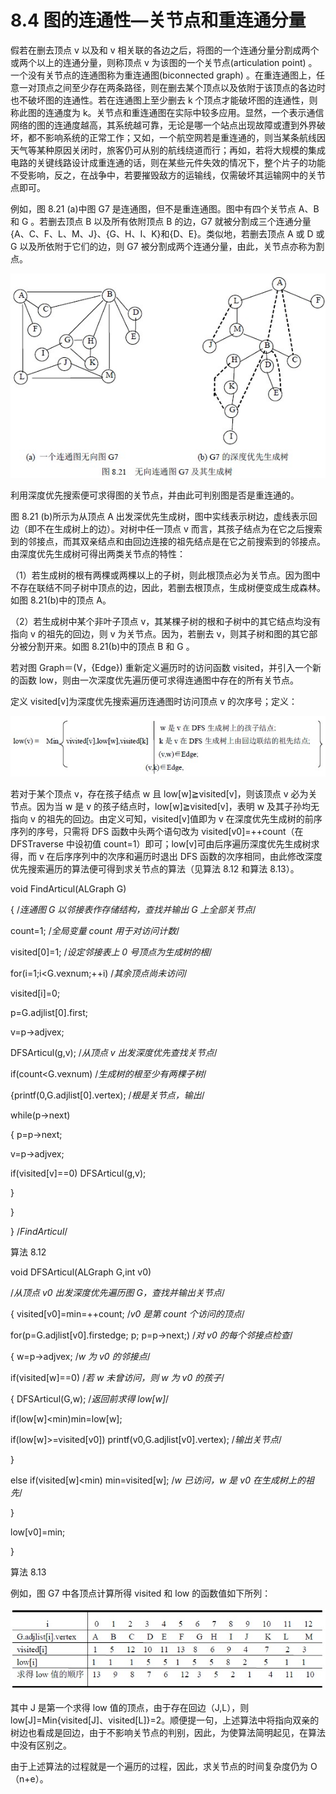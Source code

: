 # 8.4 图的连通性—关节点和重连通分量

假若在删去顶点 v 以及和 v 相关联的各边之后，将图的一个连通分量分割成两个或两个以上的连通分量，则称顶点 v 为该图的一个关节点(articulation point) 。一个没有关节点的连通图称为重连通图(biconnected graph) 。在重连通图上，任意一对顶点之间至少存在两条路径，则在删去某个顶点以及依附于该顶点的各边时也不破坏图的连通性。若在连通图上至少删去 k 个顶点才能破坏图的连通性，则称此图的连通度为 k。关节点和重连通图在实际中较多应用。显然，一个表示通信网络的图的连通度越高，其系统越可靠，无论是哪一个站点出现故障或遭到外界破坏，都不影响系统的正常工作；又如，一个航空网若是重连通的，则当某条航线因天气等某种原因关闭时，旅客仍可从别的航线绕道而行；再如，若将大规模的集成电路的关键线路设计成重连通的话，则在某些元件失效的情况下，整个片子的功能不受影响，反之，在战争中，若要摧毁敌方的运输线，仅需破坏其运输网中的关节点即可。

例如，图 8.21 (a)中图 G7 是连通图，但不是重连通图。图中有四个关节点 A、B 和 G 。若删去顶点 B 以及所有依附顶点 B 的边，G7 就被分割成三个连通分量{A、C、F、L、M、J}、{G、H、I、K}和{D、E}。类似地，若删去顶点 A 或 D 或 G 以及所依附于它们的边，则 G7 被分割成两个连通分量，由此，关节点亦称为割点。

![](img/a7eb70d5ab9f21c981dcde0021d45af7.jpg)

利用深度优先搜索便可求得图的关节点，并由此可判别图是否是重连通的。

图 8.21 (b)所示为从顶点 A 出发深优先生成树，图中实线表示树边，虚线表示回边（即不在生成树上的边）。对树中任一顶点 v 而言，其孩子结点为在它之后搜索到的邻接点，而其双亲结点和由回边连接的祖先结点是在它之前搜索到的邻接点。由深度优先生成树可得出两类关节点的特性：

（1）若生成树的根有两棵或两棵以上的子树，则此根顶点必为关节点。因为图中不存在联结不同子树中顶点的边，因此，若删去根顶点，生成树便变成生成森林。如图 8.21(b)中的顶点 A。

（2）若生成树中某个非叶子顶点 v，其某棵子树的根和子树中的其它结点均没有指向 v 的祖先的回边，则 v 为关节点。因为，若删去 v，则其子树和图的其它部分被分割开来。如图 8.21(b)中的顶点 B 和 G 。

若对图 Graph＝(V，{Edge}) 重新定义遍历时的访问函数 visited，并引入一个新的函数 low，则由一次深度优先遍历便可求得连通图中存在的所有关节点。

定义 visited[v]为深度优先搜索遍历连通图时访问顶点 v 的次序号；定义：

![](img/4944e9aefd48bbff00aa2fcee2ed0840.jpg)

若对于某个顶点 v，存在孩子结点 w 且 low[w]≧visited[v]，则该顶点 v 必为关节点。因为当 w 是 v 的孩子结点时，low[w]≧visited[v]，表明 w 及其子孙均无指向 v 的祖先的回边。由定义可知，visited[v]值即为 v 在深度优先生成树的前序序列的序号，只需将 DFS 函数中头两个语句改为 visited[v0]=++count（在 DFSTraverse 中设初值 count=1）即可；low[v]可由后序遍历深度优先生成树求得，而 v 在后序序列中的次序和遍历时退出 DFS 函数的次序相同，由此修改深度优先搜索遍历的算法便可得到求关节点的算法（见算法 8.12 和算法 8.13）。

void FindArticul(ALGraph G)

{ /*连通图 G 以邻接表作存储结构，查找并输出 G 上全部关节点*/

count=1; /*全局变量 count 用于对访问计数*/

visited[0]=1; /*设定邻接表上 0 号顶点为生成树的根*/

for(i=1;i<G.vexnum;++i) /*其余顶点尚未访问*/

visited[i]=0;

p=G.adjlist[0].first;

v=p->adjvex;

DFSArticul(g,v); /*从顶点 v 出发深度优先查找关节点*/

if(count<G.vexnum) /*生成树的根至少有两棵子树*/

{printf(0,G.adjlist[0].vertex); /*根是关节点，输出*/

while(p->next)

{ p=p->next;

v=p->adjvex;

if(visited[v]==0) DFSArticul(g,v);

}

}

} /*FindArticul*/

算法 8.12

void DFSArticul(ALGraph G,int v0)

/*从顶点 v0 出发深度优先遍历图 G，查找并输出关节点*/

{ visited[v0]=min=++count; /*v0 是第 count 个访问的顶点*/

for(p=G.adjlist[v0].firstedge; p; p=p->next;) /*对 v0 的每个邻接点检查*/

{ w=p->adjvex; /*w 为 v0 的邻接点*/

if(visited[w]==0) /*若 w 未曾访问，则 w 为 v0 的孩子*/

{ DFSArticul(G,w); /*返回前求得 low[w]*/

if(low[w]<min)min=low[w];

if(low[w]>=visited[v0]) printf(v0,G.adjlist[v0].vertex); /*输出关节点*/

}

else if(visited[w]<min) min=visited[w]; /*w 已访问，w 是 v0 在生成树上的祖先*/

}

low[v0]=min;

}

算法 8.13

例如，图 G7 中各顶点计算所得 visited 和 low 的函数值如下所列：

![](img/951111e26992ebf272ab711d3a617edd.jpg)

其中 J 是第一个求得 low 值的顶点，由于存在回边（J,L），则 low[J]=Min{visited[J]、visited[L]}=2。顺便提一句，上述算法中将指向双亲的树边也看成是回边，由于不影响关节点的判别，因此，为使算法简明起见，在算法中没有区别之。

由于上述算法的过程就是一个遍历的过程，因此，求关节点的时间复杂度仍为 O（n+e）。
